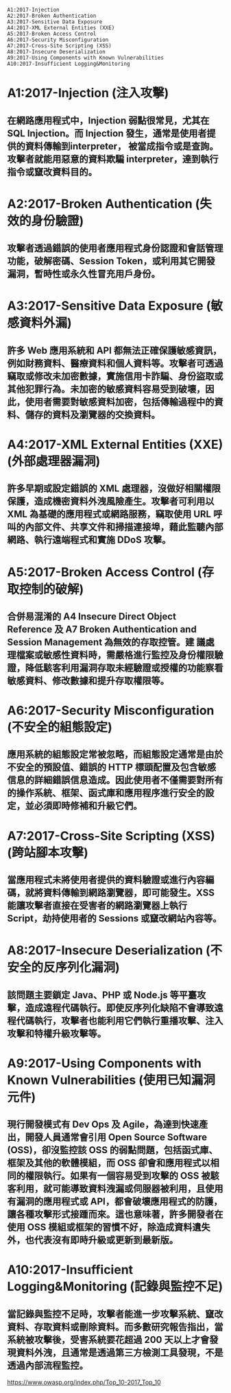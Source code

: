 ```
A1:2017-Injection
A2:2017-Broken Authentication
A3:2017-Sensitive Data Exposure
A4:2017-XML External Entities (XXE)
A5:2017-Broken Access Control
A6:2017-Security Misconfiguration
A7:2017-Cross-Site Scripting (XSS)
A8:2017-Insecure Deserialization
A9:2017-Using Components with Known Vulnerabilities
A10:2017-Insufficient Logging&Monitoring
```

# A1:2017-Injection (注入攻擊)
## 在網路應用程式中，Injection 弱點很常見，尤其在 SQL Injection。而 Injection 發生，通常是使用者提供的資料傳輸到interpreter， 被當成指令或是查詢。攻擊者就能用惡意的資料欺騙 interpreter，達到執行指令或竄改資料目的。

# A2:2017-Broken Authentication (失效的身份驗證)
## 攻擊者透過錯誤的使用者應用程式身份認證和會話管理功能，破解密碼、Session Token，或利用其它開發漏洞，暫時性或永久性冒充用戶身份。

# A3:2017-Sensitive Data Exposure (敏感資料外漏)
## 許多 Web 應用系統和 API 都無法正確保護敏感資訊，例如財務資料、醫療資料和個人資料等。攻擊者可透過竊取或修改未加密數據，實施信用卡詐騙、身份盜取或其他犯罪行為。未加密的敏感資料容易受到破壞，因此，使用者需要對敏感資料加密，包括傳輸過程中的資料、儲存的資料及瀏覽器的交換資料。

# A4:2017-XML External Entities (XXE) (外部處理器漏洞)
## 許多早期或設定錯誤的 XML 處理器，沒做好相關權限保護，造成機密資料外洩風險產生。攻擊者可利用以 XML 為基礎的應用程式或網路服務，竊取使用 URL 呼叫的內部文件、共享文件和掃描連接埠，藉此監聽內部網路、執行遠端程式和實施 DDoS 攻擊。

# A5:2017-Broken Access Control (存取控制的破解)
## 合併易混淆的 A4 Insecure Direct Object Reference 及 A7 Broken Authentication and Session Management 為無效的存取控管。建 議處理檔案或敏感性資料時，需嚴格進行監控及身份權限驗證，降低駭客利用漏洞存取未經驗證或授權的功能察看敏感資料、修改數據和提升存取權限等。

# A6:2017-Security Misconfiguration (不安全的組態設定)
## 應用系統的組態設定常被忽略，而組態設定通常是由於不安全的預設值、錯誤的 HTTP 標頭配置及包含敏感信息的詳細錯誤信息造成。因此使用者不僅需要對所有的操作系統、框架、函式庫和應用程序進行安全的設定，並必須即時修補和升級它們。

# A7:2017-Cross-Site Scripting (XSS) (跨站腳本攻擊)
## 當應用程式未將使用者提供的資料驗證或進行內容編碼，就將資料傳輸到網路瀏覽器，即可能發生。XSS 能讓攻擊者直接在受害者的網路瀏覽器上執行 Script，劫持使用者的 Sessions 或竄改網站內容等。

# A8:2017-Insecure Deserialization (不安全的反序列化漏洞)
## 該問題主要鎖定 Java、PHP 或 Node.js 等平臺攻擊，造成遠程代碼執行。即使反序列化缺陷不會導致遠程代碼執行，攻擊者也能利用它們執行重播攻擊、注入攻擊和特權升級攻擊等。

# A9:2017-Using Components with Known Vulnerabilities (使用已知漏洞元件)
## 現行開發模式有 Dev Ops 及 Agile，為達到快速產出，開發人員通常會引用 Open Source Software (OSS)，卻沒監控該 OSS 的弱點問題，包括函式庫、框架及其他的軟體模組，而 OSS 卻會和應用程式以相同的權限執行。如果有一個容易受到攻擊的 OSS 被駭客利用，就可能導致資料洩漏或伺服器被利用，且使用有漏洞的應用程式或 API，都會破壞應用程式的防護，讓各種攻擊形式接踵而來。這也意味著，許多開發者在使用 OSS 模組或框架的習慣不好，除造成資料遺失外，也代表沒有即時升級或更新到最新版。

# A10:2017-Insufficient Logging&Monitoring (記錄與監控不足)
## 當記錄與監控不足時，攻擊者能進一步攻擊系統、竄改資料、存取資料或刪除資料。而多數研究報告指出，當系統被攻擊後，受害系統要花超過 200 天以上才會發現資料外洩，且通常是透過第三方檢測工具發現，不是透過內部流程監控。

https://www.owasp.org/index.php/Top_10-2017_Top_10
